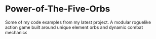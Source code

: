 # Power-of-The-Five-Orbs
Some of my code examples from my latest project. 
A modular roguelike action game built around unique element orbs and dynamic combat mechanics
